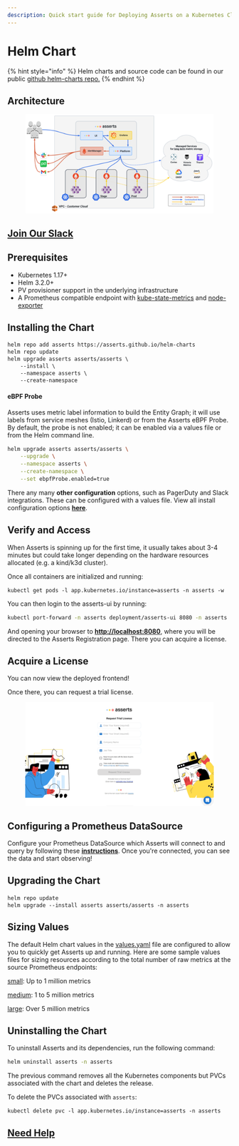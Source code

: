```yaml
---
description: Quick start guide for Deploying Asserts on a Kubernetes Cluster
---
```


# Helm Chart

{% hint style="info" %}
Helm charts and source code can be found in our public [github helm-charts repo.](https://github.com/asserts/helm-charts/tree/master/charts/asserts)
{% endhint %}

## **Architecture**

<figure><img src="../../.gitbook/assets/image.png" alt=""><figcaption></figcaption></figure>

## ****[**Join Our Slack**](https://join.slack.com/t/asserts-community/shared\_invite/zt-1qxudnxgl-h3TbJs3HDk4Pk4ssEDu\~1Q)****

## **Prerequisites**

* Kubernetes 1.17+
* Helm 3.2.0+
* PV provisioner support in the underlying infrastructure
* A Prometheus compatible endpoint with [kube-state-metrics](https://github.com/prometheus-community/helm-charts/tree/main/charts/kube-state-metrics) and [node-exporter](https://github.com/prometheus-community/helm-charts/tree/main/charts/prometheus-node-exporter)

## **Installing the Chart**

```
helm repo add asserts https://asserts.github.io/helm-charts
helm repo update
helm upgrade asserts asserts/asserts \
    --install \
    --namespace asserts \
    --create-namespace
```

#### eBPF Probe

Asserts uses metric label information to build the Entity Graph; it will use labels from service meshes (Istio, Linkerd) or from the Asserts eBPF Probe. By default, the probe is not enabled; it can be enabled via a values file or from the Helm command line.

```bash
helm upgrade asserts asserts/asserts \
    --upgrade \
    --namespace asserts \
    --create-namespace \
    --set ebpfProbe.enabled=true
```

There any many **other configuration** options, such as PagerDuty and Slack integrations. These can be configured with a values file. View all install configuration options [**here**](https://github.com/asserts/helm-charts/blob/master/charts/asserts/values.yaml).

## **Verify and Access**

When Asserts is spinning up for the first time, it usually takes about 3-4 minutes but could take longer depending on the hardware resources allocated (e.g. a kind/k3d cluster).

Once all containers are initialized and running:

```
kubectl get pods -l app.kubernetes.io/instance=asserts -n asserts -w
```

You can then login to the asserts-ui by running:

```bash
kubectl port-forward -n asserts deployment/asserts-ui 8080 -n asserts
```

And opening your browser to [**http://localhost:8080**](http://localhost:8080/), where you will be directed to the Asserts Registration page. There you can acquire a license.

## **Acquire a License**

You can now view the deployed frontend!

Once there, you can request a trial license.

<figure><img src="../../.gitbook/assets/Asserts Request Trial License.gif" alt=""><figcaption></figcaption></figure>

## Configuring a Prometheus DataSource

Configure your Prometheus DataSource which Asserts will connect to and query by following these [**instructions**](https://docs.asserts.ai/integrations/data-source/prometheus). Once you're connected, you can see the data and start observing!

## Upgrading the Chart

```
helm repo update
helm upgrade --install asserts asserts/asserts -n asserts
```

## Sizing Values

The default Helm chart values in the [values.yaml](https://github.com/asserts/helm-charts/blob/master/charts/asserts/values.yaml) file are configured to allow you to quickly get Asserts up and running. Here are some sample values files for sizing resources according to the total number of raw metrics at the source Prometheus endpoints:

[small](https://github.com/asserts/helm-charts/blob/master/charts/asserts/small.yaml): Up to 1 million metrics

[medium](https://github.com/asserts/helm-charts/blob/master/charts/asserts/medium.yaml): 1 to 5 million metrics

[large](https://github.com/asserts/helm-charts/blob/master/charts/asserts/large.yaml): Over 5 million metrics

## Uninstalling the Chart

To uninstall Asserts and its dependencies, run the following command:

```bash
helm uninstall asserts -n asserts
```

The previous command removes all the Kubernetes components but PVCs associated with the chart and deletes the release.

To delete the PVCs associated with `asserts`:

```
kubectl delete pvc -l app.kubernetes.io/instance=asserts -n asserts
```

## [Need Help](<../../README (1).md#before-you-begin>)

